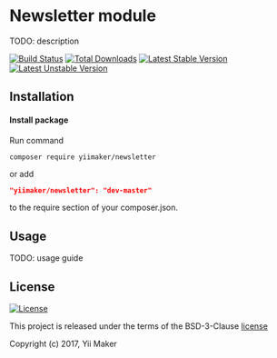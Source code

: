 Newsletter module
=================
TODO: description

[![Build Status](https://travis-ci.org/yiimaker/yii2-newsletter.svg?branch=master)](https://travis-ci.org/yiimaker/yii2-newsletter)
[![Total Downloads](https://poser.pugx.org/yiimaker/yii2-newsletter/downloads)](https://packagist.org/packages/yiimaker/yii2-newsletter)
[![Latest Stable Version](https://poser.pugx.org/yiimaker/yii2-newsletter/v/stable)](https://packagist.org/packages/yiimaker/yii2-newsletter)
[![Latest Unstable Version](https://poser.pugx.org/yiimaker/yii2-newsletter/v/unstable)](https://packagist.org/packages/yiimaker/yii2-newsletter)

Installation
------------
#### Install package
Run command
```
composer require yiimaker/newsletter
```
or add
```json
"yiimaker/newsletter": "dev-master"
```
to the require section of your composer.json.

Usage
-----
TODO: usage guide

License
-------
[![License](https://poser.pugx.org/yiimaker/yii2-newsletter/license)](https://packagist.org/packages/yiimaker/yii2-newsletter)

This project is released under the terms of the BSD-3-Clause [license](LICENSE)

Copyright (c) 2017, Yii Maker